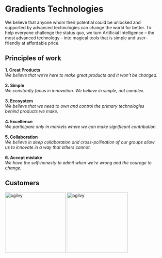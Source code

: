 # Gradients Technologies
We believe that anyone whom their potential could be unlocked and supported by advanced technologies can change the world for better. To help everyone challenge the status quo, we turn Artificial Intelligence – the most advanced technology – into magical tools that is simple and user-friendly at affordable price.
## Principles of work
**1. Great Products** <br> *We believe that we’re here to make great products and it won’t be changed.* <br><br>
**2. Simple** <br> *We constantly focus in innovation. We believe in simple, not complex.* <br><br>
**3. Ecosystem** <br> *We believe that we need to own and control the primary technologies behind products we make.* <br><br>
**4. Excellence** <br> *We participare only in markets where we can make significant contribution.* <br><br>
**5. Collaboration** <br> *We believe in deep collaboration and cross-pollination of our groups allow us to innovate in a way that others cannot.* <br><br>
**6. Accept mistake** <br> *We have the self-honesty to admit when we’re wrong and the courage to change.*
## Customers
<img src="https://www.logo-designer.co/storage/2018/06/2018-new-ogilvy-logo-design-by-collins.png" alt="ogilvy" width="200"/>
<img src="https://encrypted-tbn0.gstatic.com/images?q=tbn:ANd9GcSczZoPZn0AmKbTGmtYdXpbRX_yw895CMozxA&usqp=CAU" alt="ogilvy" width="200"/>
